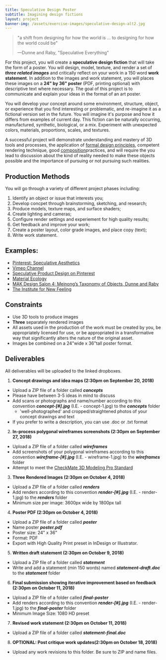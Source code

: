 ```yaml
---
title: Speculative Design Poster
subtitle: Imagining design fictions
layout: project
banner-img: /assets/exercise-images/speculative-design-alt2.jpg
---
```

>"a shift from designing for how the world is ... to designing for how the world could be"
>
> —Dunne and Raby, "Speculative Everything"

For this project, you will create a **speculative design fiction** that will take the form of a poster. You will design, model, texture, and render a set of **_**three related images**_** and critically reflect on your work in a 150 word **work statement**. In addition to the images and work statement, you will places these images on a **24" by 36" poster** (PDF, printing optional) with descriptive text where necessary. The goal of this project is to communicate and explain your ideas in the format of an art poster.

You will develop your concept around some environment, structure, object, or experience that you find interesting or problematic, and re-imagine it as a fictional version set in the future. You will imagine it's purpose and how it differs from examples of current day. This fiction can be naturally occurring, manufactured, synthetic, biological, or a mix. Experiment with unexpected colors, materials, proportions, scales, and textures.

A successful project will demonstrate understanding and mastery of 3D tools and processes, the application of [formal design principles](http://www.getty.edu/education/teachers/building_lessons/principles_design.pdf), competent rendering technique, good [composition](https://www.lynda.com/Photoshop-Elements-tutorials/essentials-composition/633865/676339-4.html?org=psu.edu)practices, and will require the you lead to discussion about the kind of reality needed to make these objects possible and the importance of pursuing or not pursuing such realities.

## Production Methods
You will go through a variety of different project phases including:

  1. Identify an object or issue that interests you;
  2. Develop concpet through brainstorming, sketching, and research;
  3. Produce models, texture maps, and surface shaders;
  4. Create lighting and cameras;
  6. Configure render settings and experiement for high quality results;
  7. Get feedback and improve your work;
  8. Create a poster layout, color grade images, and place copy (text);
  9. Write work statement.

## Examples:

- [Pinterest: Speculative Aesthetics](https://www.pinterest.com/cedwardes/so-is-this-speculative-aesthetics/?lp=true)
- [Vimeo Channel](https://vimeo.com/groups/designfictions)
- [Speculative Product Design on Pinterest](https://www.pinterest.com/visualbloke/speculative-design/)
- [Material Ecology](http://www.materialecology.com/projects)
- [MAK Design Salon 4: Meinong’s Taxonomy of Objects, Dunne and Raby](https://vimeo.com/133160620)
- [The Institute for New Feeling](http://www.maakemagazine.com/nina-sarnelle)

## Constraints
- Use 3D tools to produce images
- **Three** separately rendered images
- All assets used in the production of the work must be created by you, be appropriately licensed for use, or be appropriated in a transformative way that significantly alters the nature of the original asset.
- Images be combined on a 24"wide x 36"tall poster format.


## Deliverables
All deliverables will be uploaded to the linked dropboxes.

1. **Concept drawings and idea maps \(2:30pm on September 20, 2018)** 
  - Upload a ZIP file of a folder called **_concepts_**
  - Please have between 3-5 ideas in mind to discuss
  - Add scans or photographs and name/number according to this convention **_concept-[#].jpg_** (I.E. - concept-1.jpg) to the **_concepts_** folder
     - 'well-photographed' and cropped/straightened photos of your concept drawings and text
  - If you prefer to write a description, you can use .doc or .txt format
2. **In-process polygonal wireframes screenshots \(2:30pm on September 27, 2018)**
  - Upload a ZIP file of a folder called **_wireframes_**
  - Add screenshots of your polygonal wireframes according to this convention **_wireframe-[#].jpg_** (I.E. - wireframe-1.jpg) to the **_wireframes_** folder
  - Attempt to meet the [CheckMate 3D Modeling Pro Standard](https://www.turbosquid.com/CheckMate)
3. **Three Rendered Images \(2:30pm on October 4, 2018)**
  - Upload a ZIP file of a folder called **_renders_**
  - Add renders according to this convention **_render-[#].jpg_** (I.E. - render-1.jpg) to the **_renders_** folder
  - Minimum size per image: 3600px wide by 1800px tall
4. **Poster PDF \(2:30pm on October 4, 2018\)**
  - Upload a ZIP file of a folder called **_poster_**
  - Name poster **_poster.pdf_**
  - Poster size: 24" x 36"
  - Format: PDF
  - Export with High Quality Print preset in InDesign or Illustrator.
5. **Written draft statement \(2:30pm on October 9, 2018)**
  - Upload a ZIP file of a folder called **_statement_**
  - Write and add a statement (min 150 words) named **_statement-draft.doc_** to the **_statement_** folder
6. **Final submission showing iterative improvement based on feedback \(2:30pm on October 11, 2018)**
  - Upload a ZIP file of a folder called **_final-poster_**
  - Add renders according to this convention **_render-[#].jpg_** (I.E. - render-1.jpg) to the **_final-poster_** folder
  - Minimum Image Size: 1080 HD preset
7. **Revised work statement \(2:30pm on October 11, 2018)**
  - Upload a ZIP file of a folder called **_statement-final.doc_**
8. **OPTIONAL: Post critique work updates\(2:30pm on October 18, 2018)**
  - Upload any work revisions to this folder. Be sure to ZIP and name files.
